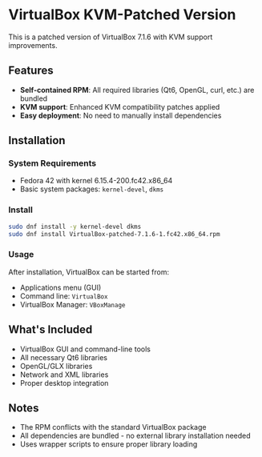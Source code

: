 # VirtualBox KVM-Patched Version

This is a patched version of VirtualBox 7.1.6 with KVM support improvements.

## Features
- **Self-contained RPM**: All required libraries (Qt6, OpenGL, curl, etc.) are bundled
- **KVM support**: Enhanced KVM compatibility patches applied
- **Easy deployment**: No need to manually install dependencies

## Installation

### System Requirements
- Fedora 42 with kernel 6.15.4-200.fc42.x86_64
- Basic system packages: `kernel-devel`, `dkms`

### Install
```bash
sudo dnf install -y kernel-devel dkms
sudo dnf install VirtualBox-patched-7.1.6-1.fc42.x86_64.rpm
```

### Usage
After installation, VirtualBox can be started from:
- Applications menu (GUI)
- Command line: `VirtualBox`
- VirtualBox Manager: `VBoxManage`

## What's Included
- VirtualBox GUI and command-line tools
- All necessary Qt6 libraries
- OpenGL/GLX libraries
- Network and XML libraries
- Proper desktop integration

## Notes
- The RPM conflicts with the standard VirtualBox package
- All dependencies are bundled - no external library installation needed
- Uses wrapper scripts to ensure proper library loading
